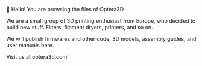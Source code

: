 👋 Hello! You are browsing the files of Optera3D

We are a small group of 3D printing enthusiast from Europe, who decided to build new stuff. Filters, filament dryers, printers, and so on. 

We will publish firmwares and other code, 3D models, assembly guides, and user manuals here. 

Visit us at optera3d.com!

<!---
Optera3D/Optera3D is a ✨ special ✨ repository because its `README.md` (this file) appears on your GitHub profile.
You can click the Preview link to take a look at your changes.
--->
